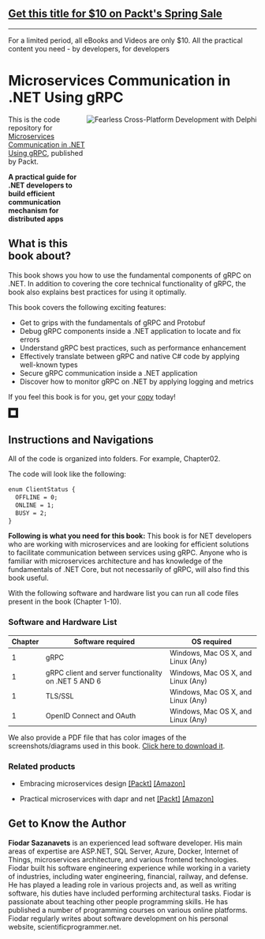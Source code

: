 ## [Get this title for $10 on Packt's Spring Sale](https://www.packt.com/B17972?utm_source=github&utm_medium=packt-github-repo&utm_campaign=spring_10_dollar_2022)
-----
For a limited period, all eBooks and Videos are only $10. All the practical content you need \- by developers, for developers

# Microservices Communication in .NET Using gRPC

<a href="https://www.packtpub.com/product/microservices-communication-in-net-using-grpc/9781803236438"><img src="https://static.packt-cdn.com/products/9781803236438/cover/smaller" alt="Fearless Cross-Platform Development with Delphi" height="256px" align="right"></a>

This is the code repository for [Microservices Communication in .NET Using gRPC](https://www.packtpub.com/product/microservices-communication-in-net-using-grpc/9781803236438), published by Packt.

**A practical guide for .NET developers to build efficient communication mechanism for distributed apps**

## What is this book about?
This book shows you how to use the fundamental components of gRPC on .NET. In addition to covering the core technical functionality of gRPC, the book also explains best practices for using it optimally.

This book covers the following exciting features:
* Get to grips with the fundamentals of gRPC and Protobuf
* Debug gRPC components inside a .NET application to locate and fix errors
* Understand gRPC best practices, such as performance enhancement
* Effectively translate between gRPC and native C# code by applying well-known types
* Secure gRPC communication inside a .NET application
* Discover how to monitor gRPC on .NET by applying logging and metrics

If you feel this book is for you, get your [copy](https://www.amazon.com/dp/1803236434) today!

<a href="https://www.packtpub.com/?utm_source=github&utm_medium=banner&utm_campaign=GitHubBanner"><img src="https://raw.githubusercontent.com/PacktPublishing/GitHub/master/GitHub.png" 
alt="https://www.packtpub.com/" border="5" /></a>

## Instructions and Navigations
All of the code is organized into folders. For example, Chapter02.

The code will look like the following:
```
enum ClientStatus {
  OFFLINE = 0;
  ONLINE = 1;
  BUSY = 2;  
}

```

**Following is what you need for this book:**
This book is for NET developers who are working with microservices and are looking for efficient solutions to facilitate communication between services using gRPC. Anyone who is familiar with microservices architecture and has knowledge of the fundamentals of .NET Core, but not necessarily of gRPC, will also find this book useful.

With the following software and hardware list you can run all code files present in the book (Chapter 1-10).
### Software and Hardware List
| Chapter | Software required | OS required |
| -------- | ------------------------------------ | ----------------------------------- |
| 1 | gRPC |Windows, Mac OS X, and Linux (Any) |
| 1 | gRPC client and server functionality on .NET 5 AND 6 | Windows, Mac OS X, and Linux (Any) |
| 1 | TLS/SSL| Windows, Mac OS X, and Linux (Any)|
| 1 | OpenID Connect and OAuth |Windows, Mac OS X, and Linux (Any) |


We also provide a PDF file that has color images of the screenshots/diagrams used in this book. [Click here to download it](https://static.packt-cdn.com/downloads/9781803236438_ColorImages.pdf).

### Related products
* Embracing microservices design [[Packt]](https://www.packtpub.com/product/embracing-microservices-design/9781801818384) [[Amazon]](https://www.amazon.com/dp/180181838X)

* Practical microservices with dapr and net [[Packt]](https://www.packtpub.com/product/practical-microservices-with-dapr-and-net/9781800568372) [[Amazon]](https://www.amazon.com/dp/1800568371)





## Get to Know the Author
**Fiodar Sazanavets**
is an experienced lead software developer. His main areas of expertise are ASP.NET, SQL Server, Azure, Docker, Internet of Things, microservices architecture, and various frontend technologies. Fiodar built his software engineering experience while working in a variety of industries, including water engineering, financial, railway, and defense. He has played a leading role in various projects and, as well as writing software, his duties have included performing architectural tasks. Fiodar is passionate about teaching other people programming skills. He has published a number of programming courses on various online platforms. Fiodar regularly writes about software development on his personal website, scientificprogrammer.net.	
